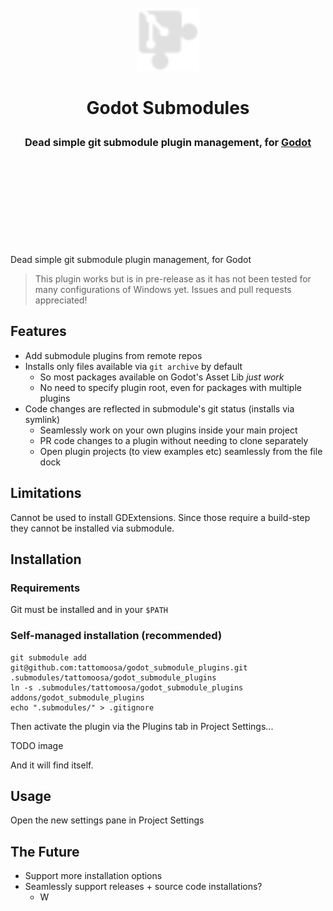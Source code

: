 <div align="center">
	<br/>
	<br/>
	<img src="addons/tattomoosa/git_submodule_plugin/icons/GitPlugin.svg" width="100"/>
	<br/>
	<h1>
		Godot Submodules
		<br/>
		<sub>
		<sub>
		<sub>
		Dead simple git submodule plugin management, for <a href="https://godotengine.org/">Godot</a>
		</sub>
		</sub>
		</sub>
		<br/>
		<br/>
		<br/>
	</h1>
	<br/>
	<br/>
	<!-- <img src="./readme_images/demo.png" height="140">
	<img src="./readme_images/stress_test.png" height="140">
	<img src="./readme_images/editor_view.png" height="140"> -->
	<br/>
	<br/>
</div>

Dead simple git submodule plugin management, for Godot

> This plugin works but is in pre-release as it has not been tested for many configurations of Windows yet. Issues and pull requests appreciated!

## Features

* Add submodule plugins from remote repos
* Installs only files available via `git archive` by default
	* So most packages available on Godot's Asset Lib *just work*
	* No need to specify plugin root, even for packages with multiple plugins
* Code changes are reflected in submodule's git status (installs via symlink)
	* Seamlessly work on your own plugins inside your main project
	* PR code changes to a plugin without needing to clone separately
	* Open plugin projects (to view examples etc) seamlessly from the file dock

## Limitations

Cannot be used to install GDExtensions. Since those require a build-step they cannot
be installed via submodule.

## Installation

### Requirements

Git must be installed and in your `$PATH`

### Self-managed installation (recommended)



```
git submodule add git@github.com:tattomoosa/godot_submodule_plugins.git .submodules/tattomoosa/godot_submodule_plugins
ln -s .submodules/tattomoosa/godot_submodule_plugins addons/godot_submodule_plugins
echo ".submodules/" > .gitignore
```

Then activate the plugin via the Plugins tab in Project Settings...

TODO image

And it will find itself.

## Usage

Open the new settings pane in Project Settings

## The Future

* Support more installation options
* Seamlessly support releases + source code installations?
	* W